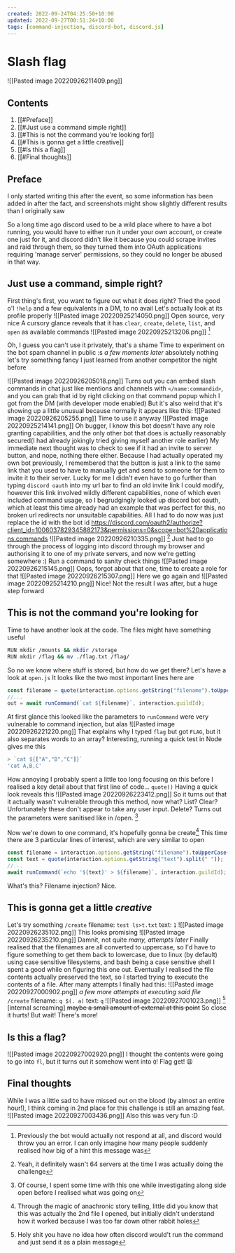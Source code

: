 ```yaml
---
created: 2022-09-24T04:25:50+10:00
updated: 2022-09-27T00:51:24+10:00
tags: [command-injection, discord-bot, discord.js]
---
```

# Slash flag
![[Pasted image 20220926211409.png]]

## Contents
1. [[#Preface]]
2. [[#Just use a command simple right]]
3. [[#This is not the command you're looking for]]
4. [[#This is gonna get a little creative]]
5. [[#Is this a flag]]
6. [[#Final thoughts]]

## Preface
I only started writing this after the event, so some information has been added in after the fact, and screenshots might show slightly different results than I originally saw

So a long time ago discord used to be a wild place where to have a bot running, you would have to either run it under your own account, or create one just for it, and discord didn't like it because you could scrape invites and raid through them, so they turned them into OAuth applications requiring 'manage server' permissions, so they could no longer be abused in that way.
## Just use a command, simple right?
First thing's first, you want to figure out what it does right?
Tried the good o'l `!help` and a few equivalents in a DM, to no avail
Let's actually look at its profile properly
 ![[Pasted image 20220925214050.png]]
 Open source, very nice
 A cursory glance reveals that it has `clear`, `create`, `delete`, `list`, and `open` as available commands
 ![[Pasted image 20220925213206.png]] [^1]

Oh, I guess you can't use it privately, that's a shame
Time to experiment on the bot spam channel in public :s
*a few moments later*
absolutely nothing
let's try something fancy I just learned from another competitor the night before

![[Pasted image 20220926205018.png]]
Turns out you can embed slash commands in chat just like mentions and channels with `</name:commandid>`, and you can grab that id by right clicking on that command popup which I got from the DM (with developer mode enabled)
But it's also weird that it's showing up a little unusual because normally it appears like this:
![[Pasted image 20220926205255.png]]
Time to use it anyway
![[Pasted image 20220925214141.png]]
Oh bugger, I know this bot doesn't have any role granting capabilities, and the only other bot that does is actually reasonably secured(I had already jokingly tried giving myself another role earlier)
My immediate next thought was to check to see if it had an invite to server button, and nope, nothing there either.
Because I had actually operated my own bot previously, I remembered that the button is just a link to the same link that you used to have to manually get and send to someone for them to invite it to their server.
Lucky for me I didn't even have to go further than typing `discord oauth` into my url bar to find an old invite link I could modify, however this link involved wildly different capabilities, none of which even included command usage, so I begrudgingly looked up discord bot oauth, which at least this time already had an example that was perfect for this, no broken url redirects nor unsuitable capabilities.
All I had to do now was just replace the id with the bot id
https://discord.com/oauth2/authorize?client_id=1006037829345882173&permissions=0&scope=bot%20applications.commands
![[Pasted image 20220926210335.png]] [^2]
Just had to go through the process of logging into discord through my browser and authorising it to one of my private servers, and now we're getting somewhere :)
Run a command to sanity check things
![[Pasted image 20220926215145.png]]
Oops, forgot about that one, time to create a role for that
![[Pasted image 20220926215307.png]]
Here we go again and
![[Pasted image 20220925214210.png]]
Nice! Not the result I was after, but a huge step forward

## This is not the command you're looking for
Time to have another look at the code. The files might have something useful
```sh
RUN mkdir /mounts && mkdir /storage
RUN mkdir /flag && mv ./flag.txt /flag/
```
So no we know where stuff is stored, but how do we get there?
Let's have a look at `open.js`
It looks like the two most important lines here are 
```js
const filename = quote(interaction.options.getString("filename").toUpperCase().split(" "));
//...
out = await runCommand(`cat ${filename}`, interaction.guildId);
```
At first glance this looked like the parameters to `runCommand` were very vulnerable to command injection, but alas
![[Pasted image 20220926221220.png]]
That explains why I typed `flag` but got `FLAG`, but it also separates words to an array? Interesting, running a quick test in Node gives me this
```js
> `cat ${["A","B","C"]}`
'cat A,B,C'
```
How annoying
I probably spent a little too long focusing on this before I realised a key detail about that first line of code... `quote()`
Having a quick look reveals this
![[Pasted image 20220926223412.png]]
So it turns out that it actually wasn't vulnerable through this method, now what?
List? Clear? Unfortunately these don't appear to take any user input.
Delete? Turns out the parameters were sanitised like in /open. [^3]

Now we're down to one command, it's hopefully gonna be create[^4]
This time there are 3 particular lines of interest, which are very similar to open
```js
const filename = interaction.options.getString("filename").toUpperCase();
const text = quote(interaction.options.getString("text").split(" "));
//...
await runCommand(`echo '${text}' > ${filename}`, interaction.guildId);
```
What's this? Filename injection? Nice.

## This is gonna get a little *creative*
Let's try something
`/create` filename: `test ls>t.txt` text: `1`
![[Pasted image 20220926235102.png]]
This looks promising
![[Pasted image 20220926235210.png]]
Damnit, not quite
*many, attempts later*
Finally realised that the filenames are all converted to uppercase, so I'd have to figure something to get them back to lowercase, due to linux (by default) using case sensitive filesystems, and bash being a case sensitive shell
I spent a good while on figuring this one out.
Eventually I realised the file contents actually preserved the text, so I started trying to execute the contents of a file.
After many attempts I finally had this:
![[Pasted image 20220927000902.png]]
*a few more attempts at executing said file*
`/create` filename: `q $(. a)` text: `q`
![[Pasted image 20220927001023.png]] [^5]
[internal screaming] ~~maybe a small amount of external at this point~~
So close it hurts!
But wait! There's more!
## Is this a flag?
![[Pasted image 20220927002920.png]]
I thought the contents were going to go into `fl`, but it turns out it somehow went into `Q`!
Flag get! 😩


## Final thoughts
While I was a little sad to have missed out on the blood (by almost an entire hour!), I think coming in 2nd place for this challenge is still an amazing feat.
![[Pasted image 20220927003436.png]]
Also this was very fun :D

[^1]:Previously the bot would actually not respond at all, and discord would throw you an error. I can only imagine how many people suddenly realised how big of a hint this message was
[^2]: Yeah, it definitely wasn't 64 servers at the time I was actually doing the challenge
[^3]: Of course, I spent some time with this one while investigating along side open before I realised what was going on
[^4]: Through the magic of anachronic story telling, little did you know that this was actually the 2nd file I opened, but initially didn't understand how it worked because I was too far down other rabbit holes
[^5]: Holy shit you have no idea how often discord would't run the command and just send it as a plain message